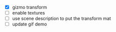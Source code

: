 - [x] gizmo transform
- [ ] enable textures
- [ ] use scene description to put the transform mat
- [ ] update gif demo